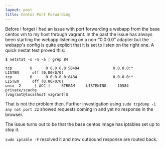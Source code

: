 ```yaml
---
layout: post
title: Centos Port Forwarding
---
```

Before I forget I had an issue with port forwarding a webapp from the base centos vm to my host through vagrant.  In the past the issue has always been starting the webapp listening on a non-“0.0.0.0” adapter but the webapp's config is quite explicit that it is set to listen on the right one.  A quick nestat test proved this:

`$ netstat -o -n -a | grep 84`

```vagrant@localhost vagrant]$ netstat -o -n -a | grep 84
tcp        0      0 0.0.0.0:58494               0.0.0.0:*                   LISTEN      off (0.00/0/0)
tcp        0      0 0.0.0.0:8484                0.0.0.0:*                   LISTEN      off (0.00/0/0)
unix  2      [ ACC ]     STREAM     LISTENING     10584  private/scache
[vagrant@localhost vagrant]$ 
```

That is not the problem then.  Further investigation using `sudo tcpdump -i any not port 22` showed requests coming in and yet no response in the browser.

The issue turns out to be that the base centos image has iptables set up to stop it.

`sudo iptable -F` resolved it and now outbound response are routed back.